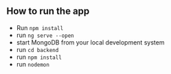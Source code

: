 
## How to run the app
- Run `npm install`
- run `ng serve --open`
- start MongoDB from your local development system
- run `cd backend`
- run `npm install`
- run `nodemon` 
